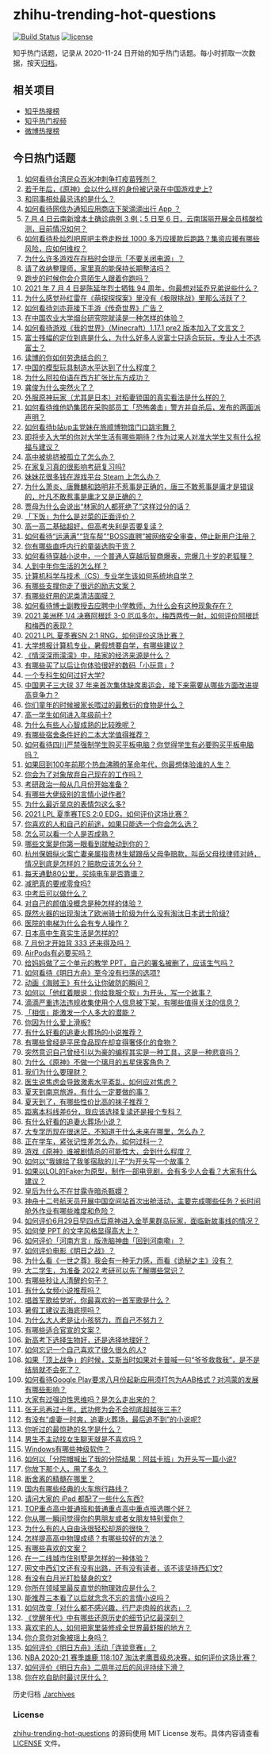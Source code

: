 # zhihu-trending-hot-questions

[![Build Status](https://github.com/justjavac/zhihu-trending-hot-questions/workflows/ci/badge.svg?branch=master)](https://github.com/justjavac/zhihu-trending-hot-questions/actions)
[![license](https://img.shields.io/github/license/justjavac/zhihu-trending-hot-questions)](https://github.com/justjavac/zhihu-trending-hot-questions/blob/master/LICENSE)

知乎热门话题，记录从 2020-11-24 日开始的知乎热门话题。每小时抓取一次数据，按天[归档](./archives)。

## 相关项目

- [知乎热搜榜](https://github.com/justjavac/zhihu-trending-top-search)
- [知乎热门视频](https://github.com/justjavac/zhihu-trending-hot-video)
- [微博热搜榜](https://github.com/justjavac/weibo-trending-hot-search)

## 今日热门话题

<!-- BEGIN -->
<!-- 最后更新时间 Mon Jul 05 2021 15:01:37 GMT+0800 (China Standard Time) -->

1. [如何看待台湾民众百米冲刺争打疫苗残剂？](https://www.zhihu.com/question/469960214)
2. [若干年后，《原神》会以什么样的身份被记录在中国游戏史上?](https://www.zhihu.com/question/469448582)
3. [和同事相处最忌讳的是什么？](https://www.zhihu.com/question/294492493)
4. [如何看待网信办通知应用商店下架滴滴出行 App ？](https://www.zhihu.com/question/470015739)
5. [7 月 4 日云南新增本土确诊病例 3 例；5 日至 6
   日，云南瑞丽开展全员核酸检测，目前情况如何？](https://www.zhihu.com/question/470089816)
6. [如何看待朴灿烈吧原吧主卷走粉丝 1000
   多万应援款后跑路？集资应援有哪些风险，应如何维权？](https://www.zhihu.com/question/469617778)
7. [为什么许多游戏在存档时会提示「不要关闭电源」？](https://www.zhihu.com/question/469514688)
8. [请了收纳整理师，家里真的能保持长期整洁吗？](https://www.zhihu.com/question/446527016)
9. [跑步的时候你会介意陌生人跟着你跑吗？](https://www.zhihu.com/question/466187680)
10. [2021 年 7 月 4 日是陈延年烈士牺牲 94
    周年，你最想对延乔兄弟说些什么？](https://www.zhihu.com/question/469914836)
11. [为什么感觉孙红雷在《萌探探探案》里没有《极限挑战》里那么活跃了？](https://www.zhihu.com/question/467421033)
12. [如何看待刘亦菲接下手游《传奇世界》广告？](https://www.zhihu.com/question/469422532)
13. [在中国农业大学烟台研究院就读是一种怎样的体验？](https://www.zhihu.com/question/395900199)
14. [如何看待游戏《我的世界》（Minecraft）1.17.1 pre2
    版本加入了文言文？](https://www.zhihu.com/question/469226186)
15. [富士残幅的定位到底是什么，为什么好多人说富士只适合玩玩，专业人士不选富士？](https://www.zhihu.com/question/470044599)
16. [读博的你如何劳逸结合的？](https://www.zhihu.com/question/460861080)
17. [中国的模型玩具制造水平达到了什么程度？](https://www.zhihu.com/question/40669780)
18. [为什么阿拉伯语在西方扩张比东方成功？](https://www.zhihu.com/question/464466767)
19. [龚俊为什么突然火了？](https://www.zhihu.com/question/469659869)
20. [外服原神玩家（尤其是日本）对稻妻锁国的真实看法是什么样的？](https://www.zhihu.com/question/469647926)
21. [如何看待维他奶集团在采购部员工「恐怖袭击」警方并自杀后，发布的两面派声明？](https://www.zhihu.com/question/469732478)
22. [如何看待b站up主党妹在旅顺博物馆门口跳宅舞？](https://www.zhihu.com/question/469738970)
23. [即将步入大学的你对大学生活有哪些期待？作为过来人对准大学生又有什么祝福与建议？](https://www.zhihu.com/question/469460738)
24. [高中被排挤被孤立了怎么办？](https://www.zhihu.com/question/466031743)
25. [在家复习真的很影响考研复习吗?](https://www.zhihu.com/question/465680815)
26. [妹妹花很多钱在游戏平台 Steam 上怎么办？](https://www.zhihu.com/question/467965628)
27. [为什么萧炎、唐舞麟和路明非不惹事是正确的，唐三不敢惹事是庸才是错误的，叶凡不敢惹事是庸才又是正确的？](https://www.zhihu.com/question/469255466)
28. [贾母为什么会说出“林家的人都死绝了”这样过分的话？](https://www.zhihu.com/question/468517059)
29. [「下饭」为什么是对菜的正面评价？](https://www.zhihu.com/question/468067386)
30. [高一高二基础超好，但高考失利是否要复读？](https://www.zhihu.com/question/467953916)
31. [如何看待“运满满”“货车帮”“BOSS直聘”被网络安全审查，停止新用户注册？](https://www.zhihu.com/question/470104949)
32. [你有哪些直呼内行的童装选购干货？](https://www.zhihu.com/question/426278534)
33. [如何看待穿越小说中，一个普通人穿越后智商爆表，完爆几十岁的老狐狸？](https://www.zhihu.com/question/376857581)
34. [人到中年你生活的怎么样？](https://www.zhihu.com/question/469317566)
35. [计算机科学与技术（CS）专业学生该如何系统地自学？](https://www.zhihu.com/question/37321190)
36. [有哪些支撑你走了很远的励志文案？](https://www.zhihu.com/question/460253646)
37. [有哪些好用的泥类清洁面膜？](https://www.zhihu.com/question/40798375)
38. [如何看待博士副教授去应聘中小学教师，为什么会有这种现象存在？](https://www.zhihu.com/question/469006927)
39. [2021 美洲杯 1/4 决赛阿根廷 3-0
    厄瓜多尔，梅西两传一射，如何评价阿根廷和梅西的表现？](https://www.zhihu.com/question/469925866)
40. [2021 LPL 夏季赛SN 2:1 RNG，如何评价这场比赛？](https://www.zhihu.com/question/470013968)
41. [大学想报计算机专业，暑假想要自学，有哪些建议？](https://www.zhihu.com/question/464771225)
42. [《情深深雨濛濛》中，陆家的经济来源是什么？](https://www.zhihu.com/question/54479741)
43. [有哪些买了以后让你体验很好的数码「小玩意」?](https://www.zhihu.com/question/373192788)
44. [一个专科生如何过好大学?](https://www.zhihu.com/question/465577553)
45. [中国男子三大球 37
    年来首次集体缺席奥运会，接下来需要从哪些方面改进提高竞争力？](https://www.zhihu.com/question/469581004)
46. [你们童年的时候被家长喂过的最敷衍的食物是什么？](https://www.zhihu.com/question/462844792)
47. [高一学生如何进入年级前十?](https://www.zhihu.com/question/426078063)
48. [为什么有些人心智成熟的比较晚呢？](https://www.zhihu.com/question/283077831)
49. [有哪些宿舍条件好的二本大学值得推荐？](https://www.zhihu.com/question/405920733)
50. [如何看待四川严禁强制学生购买平板电脑？你觉得学生有必要购买平板电脑吗？](https://www.zhihu.com/question/469907647)
51. [如果回到100年前那个热血沸腾的革命年代，你最想体验谁的人生？](https://www.zhihu.com/question/460118166)
52. [你会为了对象放弃自己现在的工作吗？](https://www.zhihu.com/question/470123044)
53. [考研政治一般从几月份开始准备？](https://www.zhihu.com/question/378053241)
54. [有哪些大佬级别的言情小说作者?](https://www.zhihu.com/question/323889571)
55. [为什么最近吴京的表情包这么多?](https://www.zhihu.com/question/459051105)
56. [2021 LPL 夏季赛TES 2:0
    EDG，如何评价这场比赛？](https://www.zhihu.com/question/469986525)
57. [你喜欢的人和自己的前途，如果只能选一个你会怎么选？](https://www.zhihu.com/question/469180114)
58. [怎么可以看一个人是否成熟？](https://www.zhihu.com/question/415808060)
59. [哪些文案是你第一眼看到就触动到你的？](https://www.zhihu.com/question/454171964)
60. [杭州保姆纵火案亡妻亲属指责林生斌跟岳父母争赔款，叫岳父母找律师对峙，情况到底是怎样的？赔款应该怎么分？](https://www.zhihu.com/question/469306984)
61. [每天通勤80公里，买纯电车是否靠谱？](https://www.zhihu.com/question/468510743)
62. [减肥真的要戒零食吗?](https://www.zhihu.com/question/468839689)
63. [中考后可以做什么？](https://www.zhihu.com/question/465877304)
64. [对自己的颜值没概念是种怎样的体验？](https://www.zhihu.com/question/309262006)
65. [既然火器的出现淘汰了欧洲骑士阶级为什么没有淘汰日本武士阶级?](https://www.zhihu.com/question/469293153)
66. [医院的电梯为什么会有专人操作？](https://www.zhihu.com/question/275348817)
67. [日本高中生真实生活是怎样的?](https://www.zhihu.com/question/358652855)
68. [7 月份才开始背 333 还来得及吗？](https://www.zhihu.com/question/405506994)
69. [AirPods有必要买吗？](https://www.zhihu.com/question/465884888)
70. [给妈妈做了三个单元的教学 PPT，自己的署名被删了，应该生气吗？](https://www.zhihu.com/question/466380653)
71. [如何看待《明日方舟》至今没有扫荡的选项?](https://www.zhihu.com/question/469337436)
72. [动画《海贼王》有什么让你破防的瞬间？](https://www.zhihu.com/question/466340998)
73. [如何以「他红着眼说：你给我服个软」为开头，写一个故事？](https://www.zhihu.com/question/460697101)
74. [滴滴严重违法违规收集使用个人信息被下架，有哪些值得关注的信息？](https://www.zhihu.com/question/470016029)
75. [「相信」能激发一个人多大的潜能？](https://www.zhihu.com/question/469081139)
76. [你因为什么爱上滑板?](https://www.zhihu.com/question/435394228)
77. [有什么好看的追妻火葬场的小说推荐？](https://www.zhihu.com/question/463126197)
78. [有哪些曾经是平民食品现在却变得奢侈化的食物？](https://www.zhihu.com/question/468524945)
79. [突然意识自己曾经引以为豪的编程其实是一种工具，这是一种悲哀吗？](https://www.zhihu.com/question/469223256)
80. [为什么《原神》不做一个璃月的五星侠客角色？](https://www.zhihu.com/question/468594400)
81. [我们为什么要理财？](https://www.zhihu.com/question/24177177)
82. [医生说焦虑会导致激素水平紊乱，如何应对焦虑？](https://www.zhihu.com/question/469907164)
83. [夏天到南京旅游，有什么一定要做的事？](https://www.zhihu.com/question/469022675)
84. [夏天到了，有哪些性价比高的袜子推荐？](https://www.zhihu.com/question/453321741)
85. [距离本科线差6分，我应该选择复读还是报个专科？](https://www.zhihu.com/question/467517153)
86. [有什么好看的追妻火葬场小说？](https://www.zhihu.com/question/463891070)
87. [大专学历现在很迷茫，不知道干什么未来在哪里，怎么办？](https://www.zhihu.com/question/467003536)
88. [正在学车，紧张记性差怎么办，如何过科一？](https://www.zhihu.com/question/458621193)
89. [游戏《原神》谁被剧情杀的可能性大，会到什么程度？](https://www.zhihu.com/question/466856390)
90. [如何以“我嫁给了我爹宿敌的儿子”为开头写一个故事？](https://www.zhihu.com/question/425380931)
91. [如果以LOL的Faker为原型，制作一部电竞剧，会有多少人会看？大家有什么建议？](https://www.zhihu.com/question/467272877)
92. [皇后为什么不在甘露寺暗杀甄嬛？](https://www.zhihu.com/question/323782581)
93. [神舟十二号航天员开展中国空间站首次出舱活动，主要完成哪些任务？长时间舱外作业有哪些难度和危险？](https://www.zhihu.com/question/469911953)
94. [如何评价6月29日早四点后原神进入金苹果群岛玩家，面临新故事线的情况？](https://www.zhihu.com/question/468978856)
95. [如何使 PPT 的文字风格显得高大上？](https://www.zhihu.com/question/26104860)
96. [如何评价「河南方言」版洗脑神曲「回到河南嘞」？](https://www.zhihu.com/question/469090177)
97. [如何评价电影《明日之战》？](https://www.zhihu.com/question/469466765)
98. [为什么看《一世之尊》我会有一种无力感，而看《诡秘之主》没有？](https://www.zhihu.com/question/466875284)
99. [大二学生，为准备 2022 考研可以先了解哪些常识？](https://www.zhihu.com/question/400494597)
100. [有哪些秒让人清醒的句子？](https://www.zhihu.com/question/464766380)
101. [有什么女频小说推荐吗？](https://www.zhihu.com/question/457795893)
102. [唱首军歌给党听，你最喜欢的一首军歌是什么？](https://www.zhihu.com/question/469697834)
103. [暑假工建议去海底捞吗？](https://www.zhihu.com/question/398756321)
104. [为什么大人老是让小孩努力，而自己不努力？](https://www.zhihu.com/question/465729487)
105. [有哪些适合官宣的文案？](https://www.zhihu.com/question/436157838)
106. [新高考下选择生物好，还是选择地理好？](https://www.zhihu.com/question/463643144)
107. [如何忘记一个自己喜欢了很久很久的人?](https://www.zhihu.com/question/468233405)
108. [如果「顶上战争」的时候，艾斯当时如果对卡普喊一句“爷爷救救我”，是不是结局就不会死了？](https://www.zhihu.com/question/275781764)
109. [如何看待Google
     Play要求八月份起新应用须打包为AAB格式？对鸿蒙的发展有哪些影响？](https://www.zhihu.com/question/469588431)
110. [大家有过强迫性思维吗？是怎么走出来的？](https://www.zhihu.com/question/400662217)
111. [张无忌再过十年，武功修为会不会彻底超越张三丰?](https://www.zhihu.com/question/458327600)
112. [有没有“虐妻一时爽，追妻火葬场，最后追不到”的小说呢?](https://www.zhihu.com/question/397071668)
113. [你听过的最惊艳的名字是什么？](https://www.zhihu.com/question/265694919)
114. [男生不主动找女生聊天就是不喜欢吗？](https://www.zhihu.com/question/428269881)
115. [Windows有哪些神级软件？](https://www.zhihu.com/question/465494790)
116. [如何以「分院帽喊出了我的分院结果：阿兹卡班」为开头写一篇小说?](https://www.zhihu.com/question/386972533)
117. [你放下那个人，用了多久？](https://www.zhihu.com/question/459105986)
118. [断舍离的精髓在哪里？](https://www.zhihu.com/question/25044125)
119. [国内有哪些经典的火车旅行路线？](https://www.zhihu.com/question/469093965)
120. [请问大家的 iPad 都配了一些什么东西?](https://www.zhihu.com/question/441947056)
121. [TOP重点高中普通班和普通重点高中重点班选哪个好？](https://www.zhihu.com/question/461031307)
122. [你从哪一瞬间觉得你的男朋友或者女朋友特别爱你？](https://www.zhihu.com/question/310415598)
123. [为什么有的人自由泳很轻松却游的很快？](https://www.zhihu.com/question/368523197)
124. [怎样提高高中物理成绩？有哪些较好的方法？](https://www.zhihu.com/question/20300295)
125. [有哪些喜欢的文案？](https://www.zhihu.com/question/460143596)
126. [在一二线城市住别墅是怎样的一种体验？](https://www.zhihu.com/question/350485995)
127. [网文中西幻文还有没有出路，还有没有读者，该不该坚持西幻文?](https://www.zhihu.com/question/469646044)
128. [有没有白月光打脸替身的文?](https://www.zhihu.com/question/459071698)
129. [你所在领域里最反直觉的物理效应是什么？](https://www.zhihu.com/question/466498607)
130. [能推荐三本看了以后就念念不忘的言情小说吗？](https://www.zhihu.com/question/420713607)
131. [如何改变「对什么都不感兴趣，行尸走肉般的状态」？](https://www.zhihu.com/question/31249796)
132. [《觉醒年代》中有哪些还原历史的细节记忆最深刻？](https://www.zhihu.com/question/451486276)
133. [喜欢宅的人，如何把家里装修成全世界最舒服的地方？](https://www.zhihu.com/question/35781319)
134. [你介意你对象被瑶上身吗？](https://www.zhihu.com/question/429956758)
135. [如何评价《明日方舟》活动「连锁竞赛」？](https://www.zhihu.com/question/469569572)
136. [NBA 2020-21 赛季雄鹿 118:107
     淘汰老鹰晋级总决赛，如何评价这场比赛？](https://www.zhihu.com/question/469901211)
137. [如何评价《明日方舟》二周年过后的风评持续下滑？](https://www.zhihu.com/question/469788139)
138. [你在吃自助时最讨厌什么？](https://www.zhihu.com/question/63212359)

<!-- END -->

历史归档 [./archives](./archives)

### License

[zhihu-trending-hot-questions](https://github.com/justjavac/zhihu-trending-hot-questions)
的源码使用 MIT License 发布。具体内容请查看 [LICENSE](./LICENSE) 文件。
